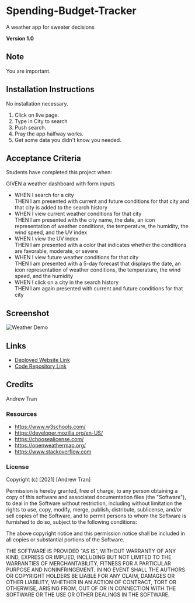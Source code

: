 # Spending-Budget-Tracker

A weather app for sweater decisions

**Version 1.0**

## Note

You are important.

## Installation Instructions

No installation necessary.

1. Click on live page.
2. Type in City to search
3. Push search.
4. Pray the app halfway works.
5. Get some data you didn't know you needed.

## Acceptance Criteria

Students have completed this project when:

GIVEN a weather dashboard with form inputs

- WHEN I search for a city <br>
  THEN I am presented with current and future conditions for that city and that city is added to the search history<br>
- WHEN I view current weather conditions for that city<br>
  THEN I am presented with the city name, the date, an icon representation of weather conditions, the temperature, the humidity, the wind speed, and the UV index<br>
- WHEN I view the UV index<br>
  THEN I am presented with a color that indicates whether the conditions are favorable, moderate, or severe<br>
- WHEN I view future weather conditions for that city<br>
  THEN I am presented with a 5-day forecast that displays the date, an icon representation of weather conditions, the temperature, the wind speed, and the humidity<br>
- WHEN I click on a city in the search history<br>
  THEN I am again presented with current and future conditions for that city<br>

## Screenshot

![Weather Demo](assets/sweater-weather.gif)

## Links

- [Deployed Website Link](https://andrewt11.github.io/Sweater-Weather/)
- [Code Repository Link](https://github.com/AndrewT11/Sweater-Weather)

## Credits

Andrew Tran

### Resources

- https://www.w3schools.com/
- https://developer.mozilla.org/en-US/
- https://choosealicense.com/
- https://openweathermap.org/
- https://www.stackoverflow.com

### License

Copyright (c) [2021] [Andrew Tran]

Permission is hereby granted, free of charge, to any person obtaining a copy
of this software and associated documentation files (the "Software"), to deal
in the Software without restriction, including without limitation the rights
to use, copy, modify, merge, publish, distribute, sublicense, and/or sell
copies of the Software, and to permit persons to whom the Software is
furnished to do so, subject to the following conditions:

The above copyright notice and this permission notice shall be included in all
copies or substantial portions of the Software.

THE SOFTWARE IS PROVIDED "AS IS", WITHOUT WARRANTY OF ANY KIND, EXPRESS OR
IMPLIED, INCLUDING BUT NOT LIMITED TO THE WARRANTIES OF MERCHANTABILITY,
FITNESS FOR A PARTICULAR PURPOSE AND NONINFRINGEMENT. IN NO EVENT SHALL THE
AUTHORS OR COPYRIGHT HOLDERS BE LIABLE FOR ANY CLAIM, DAMAGES OR OTHER
LIABILITY, WHETHER IN AN ACTION OF CONTRACT, TORT OR OTHERWISE, ARISING FROM,
OUT OF OR IN CONNECTION WITH THE SOFTWARE OR THE USE OR OTHER DEALINGS IN THE
SOFTWARE.
